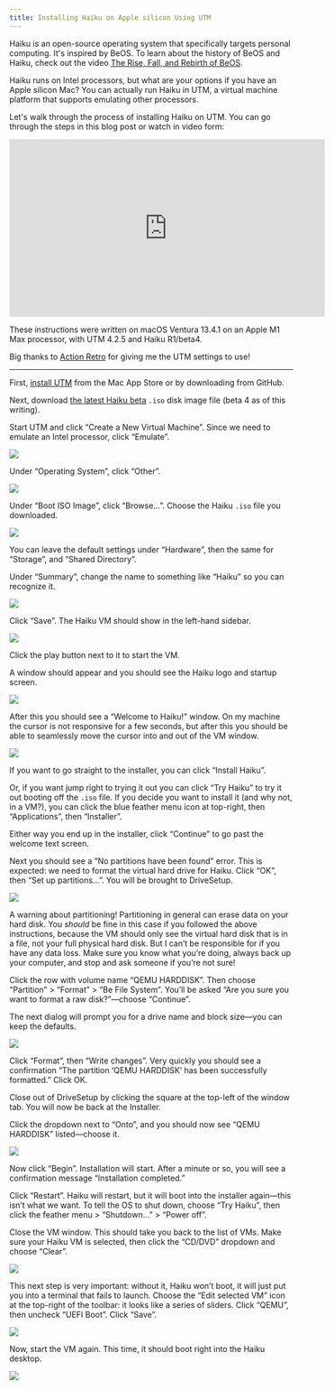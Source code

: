 ```yaml
---
title: Installing Haiku on Apple silicon Using UTM
---
```


Haiku is an open-source operating system that specifically targets personal computing. It's inspired by BeOS. To learn about the history of BeOS and Haiku, check out the video [The Rise, Fall, and Rebirth of BeOS](https://youtu.be/u3QoGZRTB_I).

Haiku runs on Intel processors, but what are your options if you have an Apple silicon Mac? You can actually run Haiku in UTM, a virtual machine platform that supports emulating other processors.

Let's walk through the process of installing Haiku on UTM. You can go through the steps in this blog post or watch in video form:

<iframe width="560" height="315" src="https://www.youtube-nocookie.com/embed/OV7mV8tMPtQ" title="YouTube video player" frameborder="0" allow="accelerometer; autoplay; clipboard-write; encrypted-media; gyroscope; picture-in-picture; web-share" allowfullscreen></iframe>

These instructions were written on macOS Ventura 13.4.1 on an Apple M1 Max processor, with UTM 4.2.5 and Haiku R1/beta4.

Big thanks to [Action Retro](https://bitbang.social/@ActionRetro) for giving me the UTM settings to use!

***

First, [install UTM](https://docs.getutm.app/installation/macos/) from the Mac App Store or by downloading from GitHub.

Next, download [the latest Haiku beta](https://www.haiku-os.org/get-haiku) `.iso` disk image file (beta 4 as of this writing).

Start UTM and click “Create a New Virtual Machine”. Since we need to emulate an Intel processor, click “Emulate”.

![](/img/posts/installing-haiku-on-apple-silicon-using-utm/start.jpg)

Under “Operating System”, click “Other”.

![](/img/posts/installing-haiku-on-apple-silicon-using-utm/operating-system.jpg)

Under “Boot ISO Image”, click “Browse…”. Choose the Haiku `.iso` file you downloaded.

![](/img/posts/installing-haiku-on-apple-silicon-using-utm/iso-image.jpg)

You can leave the default settings under “Hardware”, then the same for “Storage”, and “Shared Directory”.

Under “Summary”, change the name to something like “Haiku” so you can recognize it.

![](/img/posts/installing-haiku-on-apple-silicon-using-utm/summary.jpg)

Click “Save”. The Haiku VM should show in the left-hand sidebar.

![](/img/posts/installing-haiku-on-apple-silicon-using-utm/vm-list.jpg)

Click the play button next to it to start the VM.

A window should appear and you should see the Haiku logo and startup screen.

![](/img/posts/installing-haiku-on-apple-silicon-using-utm/startup-screen.jpg)

After this you should see a “Welcome to Haiku!” window. On my machine the cursor is not responsive for a few seconds, but after this you should be able to seamlessly move the cursor into and out of the VM window.

![](/img/posts/installing-haiku-on-apple-silicon-using-utm/welcome-to-haiku.jpg)

If you want to go straight to the installer, you can click “Install Haiku”.

Or, if you want jump right to trying it out you can click “Try Haiku” to try it out booting off the `.iso` file. If you decide you want to install it (and why not, in a VM?), you can click the blue feather menu icon at top-right, then “Applications”, then “Installer”.

Either way you end up in the installer, click “Continue” to go past the welcome text screen.

Next you should see a “No partitions have been found” error. This is expected: we need to format the virtual hard drive for Haiku. Click “OK”, then “Set up partitions…”. You will be brought to DriveSetup.

![](/img/posts/installing-haiku-on-apple-silicon-using-utm/drivesetup.jpg)

A warning about partitioning! Partitioning in general can erase data on your hard disk. You *should* be fine in this case if you followed the above instructions, because the VM should only see the virtual hard disk that is in a file, not your full physical hard disk. But I can’t be responsible for if you have any data loss. Make sure you know what you’re doing, always back up your computer, and stop and ask someone if you’re not sure!

Click the row with volume name “QEMU HARDDISK”. Then choose “Partition” > “Format” > “Be File System”. You’ll be asked “Are you sure you want to format a raw disk?”—choose “Continue”.

The next dialog will prompt you for a drive name and block size—you can keep the defaults.

![](/img/posts/installing-haiku-on-apple-silicon-using-utm/format.jpg)

Click “Format”, then “Write changes”. Very quickly you should see a confirmation “The partition ‘QEMU HARDDISK’ has been successfully formatted.” Click OK.

Close out of DriveSetup by clicking the square at the top-left of the window tab. You will now be back at the Installer.

Click the dropdown next to “Onto”, and you should now see “QEMU HARDDISK” listed—choose it.

![](/img/posts/installing-haiku-on-apple-silicon-using-utm/onto.jpg)

Now click “Begin”. Installation will start. After a minute or so, you will see a confirmation message “Installation completed.”

Click “Restart”. Haiku will restart, but it will boot into the installer again—this isn’t what we want. To tell the OS to shut down, choose “Try Haiku”, then click the feather menu > “Shutdown…” > “Power off”.

Close the VM window. This should take you back to the list of VMs. Make sure your Haiku VM is selected, then click the “CD/DVD” dropdown and choose “Clear”.

![](/img/posts/installing-haiku-on-apple-silicon-using-utm/clear-iso.jpg)

This next step is very important: without it, Haiku won’t boot, it will just put you into a terminal that fails to launch. Choose the “Edit selected VM” icon at the top-right of the toolbar: it looks like a series of sliders. Click “QEMU”, then uncheck “UEFI Boot”. Click “Save”.

![](/img/posts/installing-haiku-on-apple-silicon-using-utm/uefi-boot.jpg)

Now, start the VM again. This time, it should boot right into the Haiku desktop.

![](/img/posts/installing-haiku-on-apple-silicon-using-utm/haiku-desktop.jpg)
